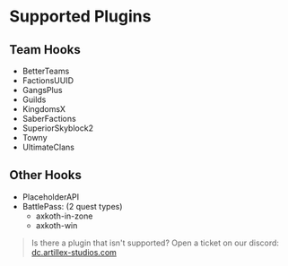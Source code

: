 # Supported Plugins

## Team Hooks
* BetterTeams
* FactionsUUID
* GangsPlus
* Guilds
* KingdomsX
* SaberFactions
* SuperiorSkyblock2
* Towny
* UltimateClans

## Other Hooks
* PlaceholderAPI
* BattlePass: (2 quest types)
  * axkoth-in-zone
  * axkoth-win

> Is there a plugin that isn't supported? Open a ticket on our discord:
<font color="#1f67ff">[dc.artillex-studios.com](https://dc.artillex-studios.com/)</font>

